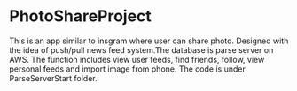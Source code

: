 # PhotoShareProject
This is an app similar to insgram where user can share photo. Designed with the idea of push/pull news feed system.The database is parse server on AWS.
The function includes view user feeds, find friends, follow, view personal feeds and import image from phone. The code is under ParseServerStart folder.
